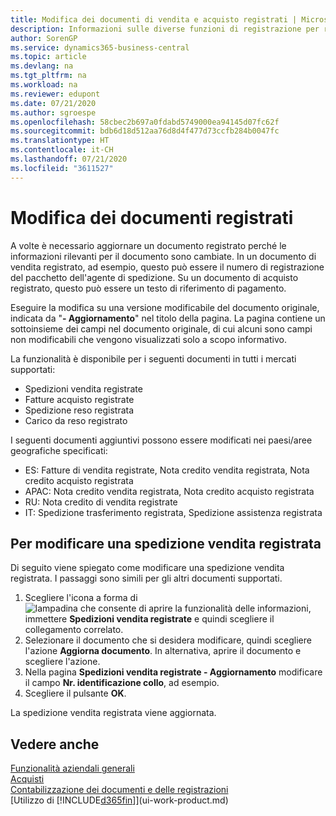 ```yaml
---
title: Modifica dei documenti di vendita e acquisto registrati | Microsoft Docs
description: Informazioni sulle diverse funzioni di registrazione per registrare documenti di acquisto e sul modo in cui aggiornare documenti registrati.
author: SorenGP
ms.service: dynamics365-business-central
ms.topic: article
ms.devlang: na
ms.tgt_pltfrm: na
ms.workload: na
ms.reviewer: edupont
ms.date: 07/21/2020
ms.author: sgroespe
ms.openlocfilehash: 58cbec2b697a0fdabd5749000ea94145d07fc62f
ms.sourcegitcommit: bdb6d18d512aa76d8d4f477d73ccfb284b0047fc
ms.translationtype: HT
ms.contentlocale: it-CH
ms.lasthandoff: 07/21/2020
ms.locfileid: "3611527"
---
```

# <a name="edit-posted-documents"></a>Modifica dei documenti registrati

A volte è necessario aggiornare un documento registrato perché le informazioni rilevanti per il documento sono cambiate. In un documento di vendita registrato, ad esempio, questo può essere il numero di registrazione del pacchetto dell'agente di spedizione. Su un documento di acquisto registrato, questo può essere un testo di riferimento di pagamento.

Eseguire la modifica su una versione modificabile del documento originale, indicata da "**- Aggiornamento**" nel titolo della pagina. La pagina contiene un sottoinsieme dei campi nel documento originale, di cui alcuni sono campi non modificabili che vengono visualizzati solo a scopo informativo.

La funzionalità è disponibile per i seguenti documenti in tutti i mercati supportati:

- Spedizioni vendita registrate
- Fatture acquisto registrate
- Spedizione reso registrata
- Carico da reso registrato

I seguenti documenti aggiuntivi possono essere modificati nei paesi/aree geografiche specificati:

- ES: Fatture di vendita registrate, Nota credito vendita registrata, Nota credito acquisto registrata
- APAC: Nota credito vendita registrata, Nota credito acquisto registrata
- RU: Nota credito di vendita registrate
- IT: Spedizione trasferimento registrata, Spedizione assistenza registrata

## <a name="to-edit-a-posted-sales-shipment"></a>Per modificare una spedizione vendita registrata

Di seguito viene spiegato come modificare una spedizione vendita registrata. I passaggi sono simili per gli altri documenti supportati.

1. Scegliere l'icona a forma di ![lampadina che consente di aprire la funzionalità delle informazioni](media/ui-search/search_small.png "Informazioni sull'operazione che si desidera eseguire"), immettere **Spedizioni vendita registrate** e quindi scegliere il collegamento correlato.
2. Selezionare il documento che si desidera modificare, quindi scegliere l'azione **Aggiorna documento**. In alternativa, aprire il documento e scegliere l'azione.
3. Nella pagina **Spedizioni vendita registrate - Aggiornamento** modificare il campo **Nr. identificazione collo**, ad esempio.
4. Scegliere il pulsante **OK**.

La spedizione vendita registrata viene aggiornata.

## <a name="see-also"></a>Vedere anche

[Funzionalità aziendali generali](ui-across-business-areas.md)  
[Acquisti](purchasing-manage-purchasing.md)  
[Contabilizzazione dei documenti e delle registrazioni](ui-post-documents-journals.md)  
[Utilizzo di [!INCLUDE[d365fin](includes/d365fin_md.md)]](ui-work-product.md)  
